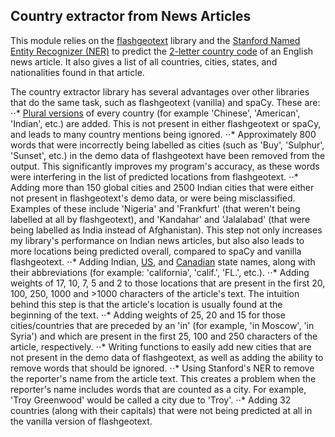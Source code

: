 ## Country extractor from News Articles

This module relies on the [flashgeotext](https://flashgeotext.iwpnd.pw/) library and the [Stanford Named Entity Recognizer (NER)](https://nlp.stanford.edu/software/CRF-NER.shtml) to predict the [2-letter country code](https://www.iban.com/country-codes) of an English news article. It also gives a list of all countries, cities, states, and nationalities found in that article.

The country extractor library has several advantages over other libraries that do the same task, such as flashgeotext (vanilla) and spaCy. These are:
⋅⋅* [Plural versions](https://en.wikipedia.org/wiki/List_of_adjectival_and_demonymic_forms_for_countries_and_nations) of every country (for example 'Chinese', 'American', 'Indian', etc.) are added. This is not present in either flashgeotext or spaCy, and leads to many country mentions being ignored.
⋅⋅* Approximately 800 words that were incorrectly being labelled as cities (such as 'Buy', 'Sulphur', 'Sunset', etc.) in the demo data of flashgeotext have been removed from the output. This significantly improves my program's accuracy, as these words were interfering in the list of predicted locations from flashgeotext.
⋅⋅* Adding more than 150 global cities and 2500 Indian cities that were either not present in flashgeotext's demo data, or were being misclassified. Examples of these include 'Nigeria' and 'Frankfurt' (that weren't being labelled at all by flashgeotext), and 'Kandahar' and 'Jalalabad' (that were being labelled as India instead of Afghanistan). This step not only increases my library's performance on Indian news articles, but also also leads to more locations being predicted overall, compared to spaCy and vanilla flashgeotext.
⋅⋅* Adding Indian, [US](https://www.ncbi.nlm.nih.gov/books/NBK7254/), and [Canadian](https://en.wikipedia.org/wiki/List_of_U.S._state_abbreviations) state names, along with their abbreviations (for example: 'california', 'calif.', 'FL.', etc.).
⋅⋅* Adding weights of 17, 10, 7, 5 and 2 to those locations that are present in the first 20, 100, 250, 1000 and >1000 characters of the article's text. The intuition behind this step is that the article's location is usually found at the beginning of the text.
⋅⋅* Adding weights of 25, 20 and 15 for those cities/countries that are preceded by an 'in' (for example, 'in Moscow', 'in Syria') and which are present in the first 25, 100 and 250 characters of the article, respectively.
⋅⋅* Writing functions to easily add new cities that are not present in the demo data of flashgeotext, as well as adding the ability to remove words that should be ignored.
⋅⋅* Using Stanford's NER to remove the reporter's name from the article text. This creates a problem when the reporter's name includes words that are counted as a city. For example, 'Troy Greenwood' would be called a city due to 'Troy'.
⋅⋅* Adding 32 countries (along with their capitals) that were not being predicted at all in the vanilla version of flashgeotext.
